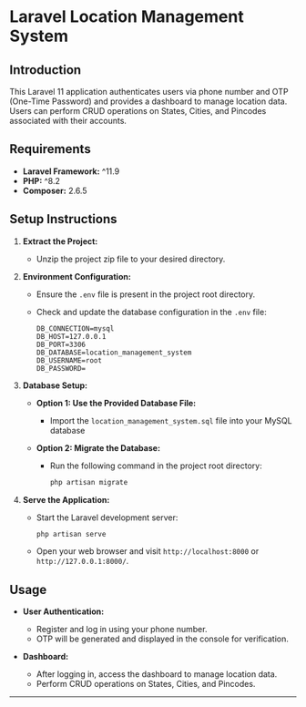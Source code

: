 # Laravel Location Management System

## Introduction

This Laravel 11 application authenticates users via phone number and OTP (One-Time Password) and provides a dashboard to manage location data. Users can perform CRUD operations on States, Cities, and Pincodes associated with their accounts.

## Requirements

- **Laravel Framework:** ^11.9
- **PHP:** ^8.2
- **Composer:** 2.6.5

## Setup Instructions

1. **Extract the Project:**
   - Unzip the project zip file to your desired directory.

2. **Environment Configuration:**
   - Ensure the `.env` file is present in the project root directory.
   - Check and update the database configuration in the `.env` file:

     ```dotenv
     DB_CONNECTION=mysql
     DB_HOST=127.0.0.1
     DB_PORT=3306
     DB_DATABASE=location_management_system
     DB_USERNAME=root
     DB_PASSWORD=
     ```

3. **Database Setup:**
   - **Option 1: Use the Provided Database File:**
     - Import the `location_management_system.sql` file into your MySQL database

   - **Option 2: Migrate the Database:**
     - Run the following command in the project root directory:
       ```bash
       php artisan migrate
       ```

4. **Serve the Application:**
   - Start the Laravel development server:
     ```bash
     php artisan serve
     ```
   - Open your web browser and visit `http://localhost:8000` or `http://127.0.0.1:8000/`.

## Usage

- **User Authentication:**
  - Register and log in using your phone number.
  - OTP will be generated and displayed in the console for verification.

- **Dashboard:**
  - After logging in, access the dashboard to manage location data.
  - Perform CRUD operations on States, Cities, and Pincodes.

---